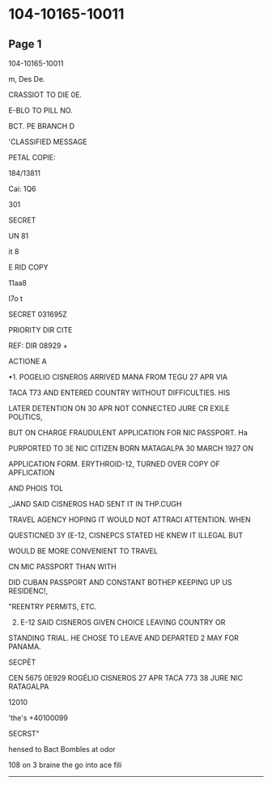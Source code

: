 # 104-10165-10011

## Page 1

104-10165-10011

m, Des De.

CRASSIOT TO DIE 0E.

E-BLO TO PILL NO.

BCT. PE BRANCH D

'CLASSIFIED MESSAGE

PETAL COPIE:

184/13811

Cai: 1Q6

301

SECRET

UN 81

it 8

E RID COPY

11aa8

I7o t

SECRET 031695Z

PRIORITY DIR CITE

REF: DIR 08929 +

ACTIONE A

•1. POGELIO CISNEROS ARRIVED MANA FROM TEGU 27 APR VIA

TACA T73 AND ENTERED COUNTRY WITHOUT DIFFICULTIES. HIS

LATER DETENTION ON 30 APR NOT CONNECTED JURE CR EXILE POLITICS,

BUT ON CHARGE FRAUDULENT APPLICATION FOR NIC PASSPORT. Ha

PURPORTED TO 3E NIC CITIZEN BORN MATAGALPA 30 MARCH 1927 ON

APPLICATION FORM. ERYTHROID-12, TURNED OVER COPY OF APFLICATION

AND PHOIS TOL

_JAND SAID CISNEROS HAD SENT IT IN THP.CUGH

TRAVEL AGENCY HOPING IT WOULD NOT ATTRACI ATTENTION. WHEN

QUESTICNED 3Y (E-12, CISNEPCS STATED HE KNEW IT ILLEGAL BUT

WOULD BE MORE CONVENIENT TO TRAVEL

CN MIC PASSPORT THAN WITH

DID CUBAN PASSPORT AND CONSTANT BOTHEP KEEPING UP US RESIDENC!,

"REENTRY PERMITS, ETC.

2. E-12 SAID CISNEROS GIVEN CHOICE LEAVING COUNTRY OR

STANDING TRIAL. HE CHOSE TO LEAVE AND DEPARTED 2 MAY FOR PANAMA.

SECPÈT

CEN 5675 0E929 ROGÉLIO CISNEROS 27 APR TACA 773 38 JURE NIC RATAGALPA

12010

'the's +40100099

SECRST"

hensed to Bact Bombles at odor

108 on 3 braine the go into ace fili

---

